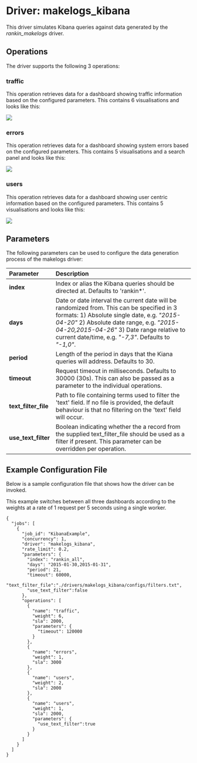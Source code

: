# Driver: makelogs_kibana
This driver simulates Kibana queries against data generated by the *rankin_makelogs* driver.

## Operations
The driver supports the following 3 operations:

### traffic
This operation retrieves data for a dashboard showing traffic information based on the configured parameters. This contains 6 visualisations and looks like this:

![
](./dashboard_images/traffic.png)

### errors
This operation retrieves data for a dashboard showing system errors based on the configured parameters. This contains 5 visualisations and a search panel and looks like this:

![
](./dashboard_images/errors.png)

### users
This operation retrieves data for a dashboard showing user centric information based on the configured parameters. This contains 5 visualisations and looks like this:

![
](./dashboard_images/users.png)

## Parameters
The following parameters can be used to configure the data generation process of the makelogs driver:

Parameter | Description
:------------ | :------------
**index** | Index or alias the Kibana queries should be directed at. Defaults to 'rankin*'.
**days** | Date or date interval the current date will be randomized from. This can be specified in 3 formats: 1) Absolute single date, e.g. *"2015-04-20"* 2) Absolute date range, e.g. *"2015-04-20,2015-04-26"* 3) Date range relative to current date/time, e.g. *"-7,3"*. Defaults to *"-1,0"*.
**period** | Length of the period in days that the Kiana queries will address. Defaults to 30.
**timeout** | Request timeout in milliseconds. Defaults to 30000 (30s). This can also be passed as a parameter to the individual operations.
**text_filter_file** | Path to file containing terms used to filter the 'text' field. If no file is provided, the default behaviour is that no filtering on the 'text' field will occur.
**use_text_filter** | Boolean indicating whether the a record from the supplied text_filter_file should be used as a filter if present. This parameter can be overridden per operation.

## Example Configuration File
Below is a sample configuration file that shows how the driver can be invoked. 

This example switches between all three dashboards according to the weights at a rate of 1 request per 5 seconds using a single worker.

```
{
  "jobs": [
    {
      "job_id": "KibanaExample",
      "concurrency": 1,
      "driver": "makelogs_kibana",
      "rate_limit": 0.2,
      "parameters": {
        "index": "rankin_all",
        "days": "2015-01-30,2015-01-31",
        "period": 21,
        "timeout": 60000,
        "text_filter_file":"./drivers/makelogs_kibana/configs/filters.txt",
        "use_text_filter":false
      },
      "operations": [
        {
          "name": "traffic",
          "weight": 6,
          "sla": 2000,
          "parameters": {
            "timeout": 120000
          }
        },
        {
          "name": "errors",
          "weight": 1,
          "sla": 3000
        },
        {
          "name": "users",
          "weight": 2,
          "sla": 2000
        },
        {
          "name": "users",
          "weight": 1,
          "sla": 2000,
          "parameters": {
            "use_text_filter":true
          }
        }
      ]
    }
  ]
}
```
